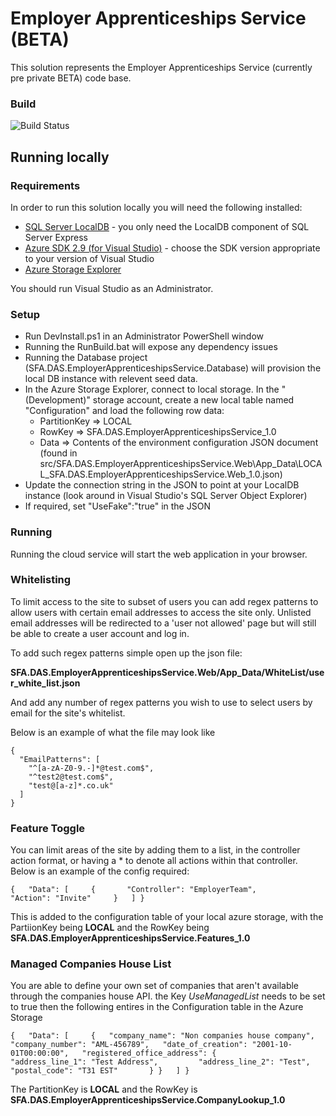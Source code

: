 # Employer Apprenticeships Service (BETA)

This solution represents the Employer Apprenticeships Service (currently pre private BETA) code base.

### Build
![Build Status](https://sfa-gov-uk.visualstudio.com/_apis/public/build/definitions/c39e0c0b-7aff-4606-b160-3566f3bbce23/101/badge)

## Running locally

### Requirements

In order to run this solution locally you will need the following installed:

* [SQL Server LocalDB](https://www.microsoft.com/en-us/download/details.aspx?id=52679) - you only need the LocalDB component of SQL Server Express
* [Azure SDK 2.9 (for Visual Studio)](https://azure.microsoft.com/en-us/downloads/) - choose the SDK version appropriate to your version of Visual Studio
* [Azure Storage Explorer](http://storageexplorer.com/)

You should run Visual Studio as an Administrator.

### Setup

* Run DevInstall.ps1 in an Administrator PowerShell window
* Running the RunBuild.bat will expose any dependency issues
* Running the Database project (SFA.DAS.EmployerApprenticeshipsService.Database) will provision the local DB instance with relevent seed data.
* In the Azure Storage Explorer, connect to local storage. In the "(Development)" storage account, create a new local table named "Configuration" and load the following row data:
  * PartitionKey => LOCAL
  * RowKey => SFA.DAS.EmployerApprenticeshipsService_1.0
  * Data => Contents of the environment configuration JSON document (found in src/SFA.DAS.EmployerApprenticeshipsService.Web\App_Data\LOCAL_SFA.DAS.EmployerApprenticeshipsService.Web_1.0.json)
* Update the connection string in the JSON to point at your LocalDB instance (look around in Visual Studio's SQL Server Object Explorer)
* If required, set "UseFake":"true" in the JSON

### Running

Running the cloud service will start the web application in your browser.


### Whitelisting

To limit access to the site to subset of users you can add regex patterns to allow users with certain email addresses to access the site only. Unlisted email addresses will be redirected to a 'user not allowed' page but will still be able to create a user account and log in. 

To add such regex patterns simple open up the json file:

**SFA.DAS.EmployerApprenticeshipsService.Web/App_Data/WhiteList/user_white_list.json**

And add any number of regex patterns you wish to use to select users by email for the site's whitelist.

Below is an example of what the file may look like

```
{
  "EmailPatterns": [
    "^[a-zA-Z0-9.-]*@test.com$",
    "^test2@test.com$",
    "test@[a-z]*.co.uk"
  ]
} 
```

### Feature Toggle

You can limit areas of the site by adding them to a list, in the controller action format, or having a * to denote all actions within that controller. Below is an example of the config required:

```
{   "Data": [     {       "Controller": "EmployerTeam",       "Action": "Invite"     }   ] }
```
This is added to the configuration table of your local azure storage, with the PartiionKey being **LOCAL** and the RowKey being **SFA.DAS.EmployerApprenticeshipsService.Features_1.0**

### Managed Companies House List

You are able to define your own set of companies that aren't available through the companies house API. the Key _UseManagedList_ needs to be set to true then the following entires in the Configuration table in the Azure Storage

```
{   "Data": [     {   "company_name": "Non companies house company",   "company_number": "AML-456789",   "date_of_creation": "2001-10-01T00:00:00",   "registered_office_address": {         "address_line_1": "Test Address",         "address_line_2": "Test",         "postal_code": "T31 EST"       } }   ] }
```
The PartitionKey is **LOCAL** and the RowKey is **SFA.DAS.EmployerApprenticeshipsService.CompanyLookup_1.0**

